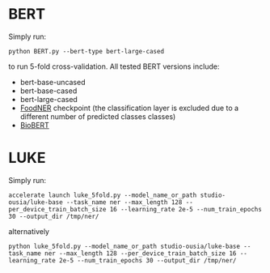 # BERT

Simply run:
```commandline
python BERT.py --bert-type bert-large-cased
```
to run 5-fold cross-validation.
All tested BERT versions include:
* bert-base-uncased
* bert-base-cased
* bert-large-cased
* [FoodNER](https://github.com/ds4food/FoodNer/blob/master/FoodNER.ipynb) 
  checkpoint (the classification layer is excluded due to a different number 
  of predicted classes classes)
* [BioBERT](https://huggingface.co/dmis-lab/biobert-base-cased-v1.2)

# LUKE

Simply run:
```commandline
accelerate launch luke_5fold.py --model_name_or_path studio-ousia/luke-base --task_name ner --max_length 128 --per_device_train_batch_size 16 --learning_rate 2e-5 --num_train_epochs 30 --output_dir /tmp/ner/
```
alternatively
```commandline
python luke_5fold.py --model_name_or_path studio-ousia/luke-base --task_name ner --max_length 128 --per_device_train_batch_size 16 --learning_rate 2e-5 --num_train_epochs 30 --output_dir /tmp/ner/
```
